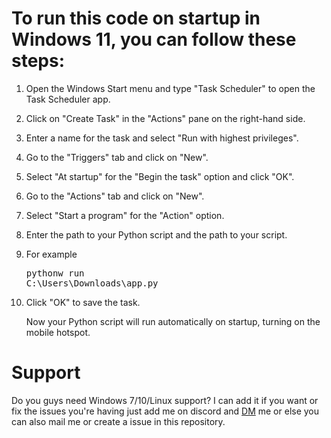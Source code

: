 # To run this code on startup in Windows 11, you can follow these steps:

1. Open the Windows Start menu and type "Task Scheduler" to open the Task Scheduler app.
2. Click on "Create Task" in the "Actions" pane on the right-hand side.
3. Enter a name for the task and select "Run with highest privileges".
4. Go to the "Triggers" tab and click on "New".
5. Select "At startup" for the "Begin the task" option and click "OK".
6. Go to the "Actions" tab and click on "New".
7. Select "Start a program" for the "Action" option.
8. Enter the path to your Python script and the path to your script.
9. For example <pre>pythonw run C:\Users\Downloads\app.py</pre>
10. Click "OK" to save the task.

    Now your Python script will run automatically on startup, turning on the mobile hotspot.

# Support

Do you guys need Windows 7/10/Linux support? I can add it if you want or fix the issues you're having just add me on discord and <a href="https://discord.com/users/920971430588473386" rel="noreferrer noopener" target="_blank">DM</a> me or else you can also mail me or create a issue in this repository.
